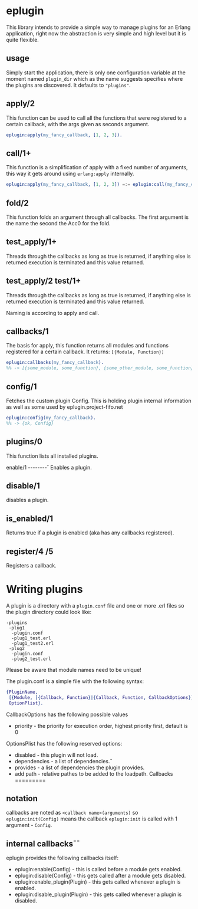 eplugin
========
This library intends to provide a simple way to manage plugins for an Erlang application, right now the abstraction is very simple and high level but it is quite flexible.

usage
-----

Simply start the application, there is only one configuration variable at the moment named `plugin_dir` which as the name suggests specifies where the plugins are discovered. It defaults to `"plugins"`.

apply/2
-------
This function can be used to call all the functions that were registered to a certain callback, with the args given as seconds argument.

```erlang
eplugin:apply(my_fancy_callback, [1, 2, 3]).
```

call/1+
-------
This function is a simplification of apply with a fixed number of arguments, this way it gets around using `erlang:apply` internally.

```erlang
eplugin:apply(my_fancy_callback, [1, 2, 3]) =:= eplugin:call(my_fancy_callback, 1, 2, 3).
```

fold/2
------
This function folds an argument through all callbacks. The first argument is the name the second the Acc0 for the fold.

test_apply/1+
------
Threads through the callbacks as long as true is returned, if anything else is returned execution is terminated and this value returned.

test_apply/2  test/1+
---------------------
Threads through the callbacks as long as true is returned, if anything else is returned execution is terminated and this value returned.

Naming is according to apply and call.

callbacks/1
-----------
The basis for apply, this function returns all modules and functions registered for a certain callback. It returns: `[{Module, Function}]`

```erlang
eplugin:callbacks(my_fancy_callback).
%% -> [{some_module, some_function}, {some_other_module, some_function}]
 ```

config/1
--------
Fetches the custom plugin Config. This is holding plugin internal information as well as some used by eplugin.project-fifo.net

```erlang
eplugin:config(my_fancy_callback).
%% -> {ok, Config}
 ```

plugins/0
---------
This function lists all installed plugins.

enable/1
--------˘
Enables a plugin.

disable/1
---------
disables a plugin.

is_enabled/1
------------
Returns true if a plugin is enabled (aka has any callbacks registered).

register/4 /5
-------------
Registers a callback.


Writing plugins
===============
A plugin is a directory with a `plugin.conf` file and one or more .erl files so the plugin directory could look like:
```
-plugins
 -plug1
  -plugin.conf
  -plug1_test.erl
  -plug1_test2.erl
 -plug2
  -plugin.conf
  -plug2_test.erl
```

Please be aware that module names need to be unique!

The plugin.conf is a simple file with the following syntax:

```erlang
{PluginName,
 [{Module, [{Callback, Function}|{Callback, Function, CallbackOptions}]}],
 OptionPlist}.
```

CallbackOptions has the following possible values
* priority - the priority for execution order, highest priority first, default is 0

OptionsPlist has the following reserved options:

* disabled - this plugin will not load.
* dependencies - a list of dependencies.¯
* provides - a list of dependencies the plugin provides.
* add path - relative pathes to be added to the loadpath.
Callbacks
=========

notation
--------
callbacks are noted as `<callback name>(arguments)` so `eplugin:init(Config)` means the callback `eplugin:init` is called with 1 argument - `Config`.

internal callbacks¯¯
------------------
eplugin provides the following callbacks itself:
* eplugin:enable(Config) - this is called before a module gets enabled.
* eplugin:disable(Config) - this gets called after a module gets disabled.
* eplugin:enable_plugin(Plugin) - this gets called whenever a plugin is enabled.
* eplugin:disable_plugin(Plugin) - this gets called whenever a plugin is disabled.